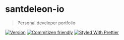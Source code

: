 # santdeleon-io

> Personal developer portfolio

[![Version](https://img.shields.io/github/package-json/v/santdeleon/santdeleon-io)](https://github.com/santdeleon/santdeleon-io/blob/main/package.json)
[![Commitizen friendly](https://img.shields.io/badge/commitizen-friendly-brightgreen.svg)](http://commitizen.github.io/cz-cli/)
[![Styled With Prettier](https://img.shields.io/badge/code_style-prettier-ff69b4.svg)](https://prettier.io/)
